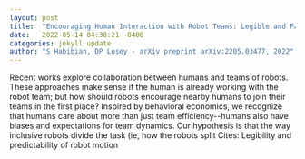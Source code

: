 ```yaml
---
layout: post
title:  "Encouraging Human Interaction with Robot Teams: Legible and Fair Subtask Allocations"
date:   2022-05-14 04:38:21 -0400
categories: jekyll update
author: "S Habibian, DP Losey - arXiv preprint arXiv:2205.03477, 2022"
---
```

Recent works explore collaboration between humans and teams of robots. These approaches make sense if the human is already working with the robot team; but how should robots encourage nearby humans to join their teams in the first place? Inspired by behavioral economics, we recognize that humans care about more than just team efficiency--humans also have biases and expectations for team dynamics. Our hypothesis is that the way inclusive robots divide the task (ie, how the robots split Cites: Legibility and predictability of robot motion